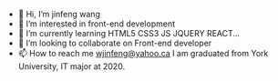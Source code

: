 - 👋 Hi, I’m jinfeng wang
- 👀 I’m interested in front-end development
- 🌱 I’m currently learning HTML5 CSS3 JS JQUERY REACT...
- 💞️ I’m looking to collaborate on Front-end developer
- 📫 How to reach me wjinfeng@yahoo.ca
I am graduated from York University, IT major at 2020.
<!---
jwang292/jwang292 is a ✨ special ✨ repository because its `README.md` (this file) appears on your GitHub profile.
You can click the Preview link to take a look at your changes.
--->
